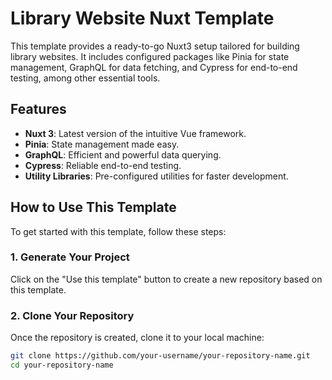 # Library Website Nuxt Template

This template provides a ready-to-go Nuxt3 setup tailored for building library websites. It includes configured packages like Pinia for state management, GraphQL for data fetching, and Cypress for end-to-end testing, among other essential tools.

## Features

- **Nuxt 3**: Latest version of the intuitive Vue framework.
- **Pinia**: State management made easy.
- **GraphQL**: Efficient and powerful data querying.
- **Cypress**: Reliable end-to-end testing.
- **Utility Libraries**: Pre-configured utilities for faster development.

## How to Use This Template

To get started with this template, follow these steps:

### 1. Generate Your Project

Click on the "Use this template" button to create a new repository based on this template.

### 2. Clone Your Repository

Once the repository is created, clone it to your local machine:

```bash
git clone https://github.com/your-username/your-repository-name.git
cd your-repository-name
